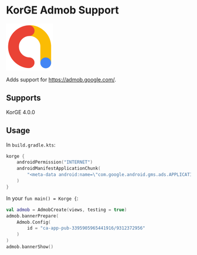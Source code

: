 # KorGE Admob Support

<img src="./admob.svg" width="128" height="128" />

Adds support for <https://admob.google.com/>.

## Supports

KorGE 4.0.0

## Usage

In `build.gradle.kts`:

```kotlin
korge {
    androidPermission("INTERNET")
    androidManifestApplicationChunk(
        "<meta-data android:name=\"com.google.android.gms.ads.APPLICATION_ID\" android:value=\"ca-app-pub-3395905965441916~3606887124\" />"
    )
}
```

In your `fun main() = Korge {`:

```kotlin
val admob = AdmobCreate(views, testing = true)
admob.bannerPrepare(
    Admob.Config(
        id = "ca-app-pub-3395905965441916/9312372956"
    )
)
admob.bannerShow()
```
